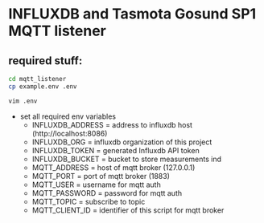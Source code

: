 # INFLUXDB and Tasmota Gosund SP1 MQTT listener

## required stuff:
```bash
cd mqtt_listener
cp example.env .env

vim .env
```
- set all required env variables
  - INFLUXDB_ADDRESS = address to influxdb host (http://localhost:8086)
  - INFLUXDB_ORG = influxdb organization of this project
  - INFLUXDB_TOKEN = generated Influxdb API token
  - INFLUXDB_BUCKET = bucket to store measurements ind
  - MQTT_ADDRESS = host of mqtt broker (127.0.0.1)
  - MQTT_PORT = port of mqtt broker (1883)
  - MQTT_USER = username for mqtt auth
  - MQTT_PASSWORD = password for mqtt auth
  - MQTT_TOPIC = subscribe to topic
  - MQTT_CLIENT_ID = identifier of this script for mqtt broker